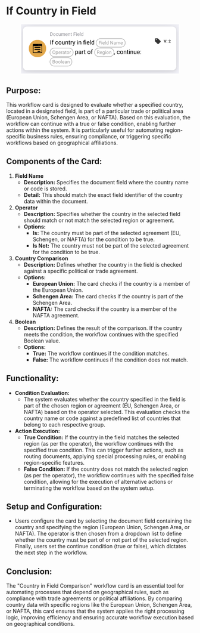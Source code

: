 # If Country in Field

<figure><img src="../../../../.gitbook/assets/image (13).png" alt="" width="563"><figcaption></figcaption></figure>

## **Purpose:**

This workflow card is designed to evaluate whether a specified country, located in a designated field, is part of a particular trade or political area (European Union, Schengen Area, or NAFTA). Based on this evaluation, the workflow can continue with a true or false condition, enabling further actions within the system. It is particularly useful for automating region-specific business rules, ensuring compliance, or triggering specific workflows based on geographical affiliations.

## **Components of the Card:**

1. **Field Name**
   * **Description:** Specifies the document field where the country name or code is stored.
   * **Detail:** This should match the exact field identifier of the country data within the document.&#x20;
2. **Operator**
   * **Description:** Specifies whether the country in the selected field should match or not match the selected region or agreement.
   * **Options:**
     * **Is:** The country must be part of the selected agreement (EU, Schengen, or NAFTA) for the condition to be true.
     * **Is Not:** The country must not be part of the selected agreement for the condition to be true.
3. **Country Comparison**
   * **Description:** Defines whether the country in the field is checked against a specific political or trade agreement.
   * **Options:**
     * **European Union:** The card checks if the country is a member of the European Union.
     * **Schengen Area:** The card checks if the country is part of the Schengen Area.
     * **NAFTA:** The card checks if the country is a member of the NAFTA agreement.
4. **Boolean**
   * **Description:** Defines the result of the comparison. If the country meets the condition, the workflow continues with the specified Boolean value.
   * **Options:**
     * **True:** The workflow continues if the condition matches.
     * **False:** The workflow continues if the condition does not match.

## **Functionality:**

* **Condition Evaluation:**
  * The system evaluates whether the country specified in the field is part of the chosen region or agreement (EU, Schengen Area, or NAFTA) based on the operator selected. This evaluation checks the country name or code against a predefined list of countries that belong to each respective group.
* **Action Execution:**
  * **True Condition:** If the country in the field matches the selected region (as per the operator), the workflow continues with the specified true condition. This can trigger further actions, such as routing documents, applying special processing rules, or enabling region-specific features.
  * **False Condition:** If the country does not match the selected region (as per the operator), the workflow continues with the specified false condition, allowing for the execution of alternative actions or terminating the workflow based on the system setup.

## **Setup and Configuration:**&#x20;

* Users configure the card by selecting the document field containing the country and specifying the region (European Union, Schengen Area, or NAFTA). The operator is then chosen from a dropdown list to define whether the country must be part of or not part of the selected region. Finally, users set the continue condition (true or false), which dictates the next step in the workflow.

## **Conclusion:**

The "Country in Field Comparison" workflow card is an essential tool for automating processes that depend on geographical rules, such as compliance with trade agreements or political affiliations. By comparing country data with specific regions like the European Union, Schengen Area, or NAFTA, this card ensures that the system applies the right processing logic, improving efficiency and ensuring accurate workflow execution based on geographical conditions.
